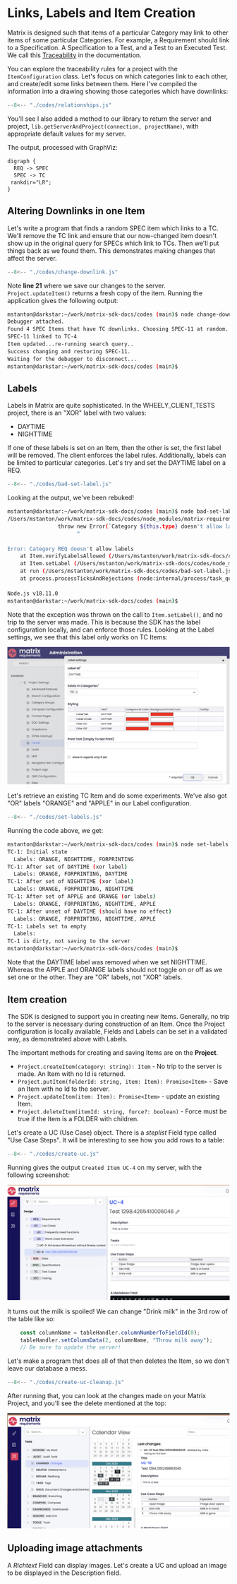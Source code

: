 # Links, Labels and Item Creation

Matrix is designed such that items of a particular Category may link to other items of some particular Categories.
For example, a Requirement should link to a Specification. A Specification to a Test, and a Test to an Executed Test.
We call this [Traceability](https://docs23.matrixreq.com/usv23/traceability-rules) in the documentation.

You can explore the traceability rules for a project with the `ItemConfiguration` class. Let's focus on which categories link to each other, and create/edit some links between them. Here I've compiled the information into a drawing showing those categories which have downlinks: 

```js title="relationships.js"
--8<-- "./codes/relationships.js"
```

You'll see I also added a method to our library to return the server and project, `lib.getServerAndProject(connection, projectName)`,
with appropriate default values for my server.

The output, processed with GraphViz:

```graphviz dot relationships-output.svg
digraph {
  REQ -> SPEC
  SPEC -> TC
 rankdir="LR";
}
```

## Altering Downlinks in one Item

Let's write a program that finds a random SPEC item which links to a TC. We'll remove the TC link and ensure that our now-changed
item doesn't show up in the original query for SPECs which link to TCs. Then we'll put things back as we found them.
This demonstrates making changes that affect the server.

```js linenums="1" title="change-downlink.js"
--8<-- "./codes/change-downlink.js"
```

Note **line 21** where we save our changes to the server. `Project.updateItem()` returns a fresh copy of the item.
Running the application gives the following output:

```bash
mstanton@darkstar:~/work/matrix-sdk-docs/codes (main)$ node change-downlink
Debugger attached.
Found 4 SPEC Items that have TC downlinks. Choosing SPEC-11 at random.
SPEC-11 linked to TC-4
Item updated...re-running search query..
Success changing and restoring SPEC-11.
Waiting for the debugger to disconnect...
mstanton@darkstar:~/work/matrix-sdk-docs/codes (main)$
```

## Labels

Labels in Matrix are quite sophisticated. In the WHEELY_CLIENT_TESTS project, there is an "XOR" label with two values:

* DAYTIME
* NIGHTTIME

If one of these labels is set on an Item, then the other is set, the first label will be removed. The client enforces the label rules.
Additionally, labels can be limited to particular categories. Let's try and set the DAYTIME label on a REQ.

```js title="bad-set-label.js"
--8<-- "./codes/bad-set-label.js"
```

Looking at the output, we've been rebuked!

```bash
mstanton@darkstar:~/work/matrix-sdk-docs/codes (main)$ node bad-set-label
/Users/mstanton/work/matrix-sdk-docs/codes/node_modules/matrix-requirements-sdk/server/index.js:8535
                throw new Error(`Category ${this.type} doesn't allow labels`);
                      ^

Error: Category REQ doesn't allow labels
    at Item.verifyLabelsAllowed (/Users/mstanton/work/matrix-sdk-docs/codes/node_modules/matrix-requirements-sdk/server/index.js:8535:23)
    at Item.setLabel (/Users/mstanton/work/matrix-sdk-docs/codes/node_modules/matrix-requirements-sdk/server/index.js:8559:14)
    at run (/Users/mstanton/work/matrix-sdk-docs/codes/bad-set-label.js:9:9)
    at process.processTicksAndRejections (node:internal/process/task_queues:95:5)

Node.js v18.11.0
mstanton@darkstar:~/work/matrix-sdk-docs/codes (main)$ 
```

Note that the exception was thrown on the call to `Item.setLabel()`, and no trip to the server was made. This is because the
SDK has the label configuration locally, and can enforce those rules. Looking at the Label settings, we see that this label only
works on TC Items:

![Screenshot](img/label-settings.png)

Let's retrieve an existing TC Item and do some experiments. We've also got "OR" labels "ORANGE" and "APPLE" in our Label configuration.

```js title="set-labels.js"
--8<-- "./codes/set-labels.js"
```

Running the code above, we get:

```bash
mstanton@darkstar:~/work/matrix-sdk-docs/codes (main)$ node set-labels
TC-1: Initial state
  Labels: ORANGE, NIGHTTIME, FORPRINTING
TC-1: After set of DAYTIME (xor label)
  Labels: ORANGE, FORPRINTING, DAYTIME
TC-1: After set of NIGHTTIME (xor label)
  Labels: ORANGE, FORPRINTING, NIGHTTIME
TC-1: After set of APPLE and ORANGE (or labels)
  Labels: ORANGE, FORPRINTING, NIGHTTIME, APPLE
TC-1: After unset of DAYTIME (should have no effect)
  Labels: ORANGE, FORPRINTING, NIGHTTIME, APPLE
TC-1: Labels set to empty
  Labels: 
TC-1 is dirty, not saving to the server
mstanton@darkstar:~/work/matrix-sdk-docs/codes (main)$ 
```

Note that the DAYTIME label was removed when we set NIGHTTIME. Whereas the APPLE and ORANGE
labels should not toggle on or off as we set one or the other. They are "OR" labels, not "XOR" labels.

## Item creation

The SDK is designed to support you in creating new Items. Generally, no trip to the server is necessary during
construction of an Item. Once the Project configuration is locally available, Fields and Labels can be set
in a validated way, as demonstrated above with Labels.

The important methods for creating and saving Items are on the **Project**.

* `Project.createItem(category: string): Item` - No trip to the server is made. An Item with no Id is returned.
* `Project.putItem(folderId: string, item: Item): Promise<Item>` - Save an Item with no Id to the server.
* `Project.updateItem(item: Item): Promise<Item>` - update an existing Item.
* `Project.deleteItem(itemId: string, force?: boolean)` - Force must be true if the Item is a FOLDER with children.

Let's create a UC (Use Case) object. There is a *steplist* Field type called "Use Case Steps". It will be
interesting to see how you add rows to a table:

```js title="create-uc.js"
--8<-- "./codes/create-uc.js"
```

Running gives the output `Created Item UC-4` on my server, with the following screenshot:

![Screenshot](img/new-uc.png)

It turns out the milk is spoiled! We can change "Drink milk" in the 3rd row of the table like so:

```js
    const columnName = tableHandler.columnNumberToFieldId(0);
    tableHandler.setColumnData(2, columnName, "Throw milk away");
    // Be sure to update the server!
```

Let's make a program that does all of that then deletes the Item, so we don't leave our database a mess.

```js title="create-uc-cleanup.js"
--8<-- "./codes/create-uc-cleanup.js"
```

After running that, you can look at the changes made on your Matrix Project, and you'll see the delete
mentioned at the top:

![Screenshot](img/deleted-uc.png)

## Uploading image attachments

A *Richtext* Field can display images. Let's create a UC and upload an image to be displayed
in the Description field.
